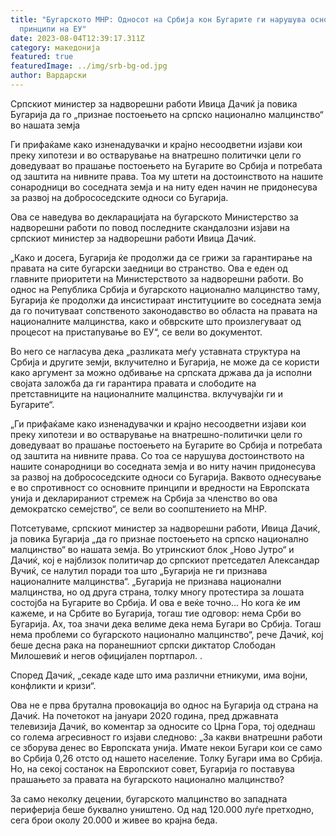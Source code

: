 ```yaml
---
title: "Бугарското МНР: Односот на Србија кон Бугарите ги нарушува основните
  принципи на ЕУ"
date: 2023-08-04T12:39:17.311Z
category: македонија
featured: true
featuredImage: ../img/srb-bg-od.jpg
author: Вардарски
---
```

Српскиот министер за надворешни работи Ивица Дачиќ ја повика Бугарија да го „признае постоењето на српско национално малцинство“ во нашата земја

Ги прифаќаме како изненадувачки и крајно несоодветни изјави кои преку хипотези и во остварување на внатрешно политички цели го доведуваат во прашање постоењето на Бугарите во Србија и потребата од заштита на нивните права. Тоа му штети на достоинството на нашите сонародници во соседната земја и на ниту еден начин не придонесува за развој на добрососедските односи со Бугарија.

Ова се наведува во декларацијата на бугарското Министерство за надворешни работи по повод последните скандалозни изјави на српскиот министер за надворешни работи Ивица Дачиќ.

„Како и досега, Бугарија ќе продолжи да се грижи за гарантирање на правата на сите бугарски заедници во странство. Ова е еден од главните приоритети на Министерството за надворешни работи. Во однос на Република Србија и бугарското национално малцинство таму, Бугарија ќе продолжи да инсистираат институциите во соседната земја да го почитуваат сопственото законодавство во областа на правата на националните малцинства, како и обврските што произлегуваат од процесот на пристапување во ЕУ“, се вели во документот.

Во него се нагласува дека „разликата меѓу уставната структура на Србија и другите земји, вклучително и Бугарија, не може да се користи како аргумент за можно одбивање на српската држава да ја исполни својата заложба да ги гарантира правата и слободите на претставниците на националните малцинства. вклучувајќи ги и Бугарите“.

„Ги прифаќаме како изненадувачки и крајно несоодветни изјави кои преку хипотези и во остварување на внатрешно-политички цели го доведуваат во прашање постоењето на Бугарите во Србија и потребата од заштита на нивните права. Со тоа се нарушува достоинството на нашите сонародници во соседната земја и во ниту начин придонесува за развој на добрососедските односи со Бугарија. Ваквото однесување е во спротивност со основните принципи и вредности на Европската унија и декларираниот стремеж на Србија за членство во ова демократско семејство“, се вели во соопштението на МНР.

Потсетуваме, српскиот министер за надворешни работи, Ивица Дачиќ, ја повика Бугарија „да го признае постоењето на српско национално малцинство“ во нашата земја. Во утринскиот блок „Ново Јутро“ и Дачиќ, кој е најблизок политичар до српскиот претседател Александар Вучиќ, се налутил поради тоа што „Бугарија не ги признава националните малцинства“. „Бугарија не признава национални малцинства, но од друга страна, толку многу протестира за лошата состојба на Бугарите во Србија. И ова е веќе точно... Но кога ќе им кажеме, и на Србите во Бугарија, тогаш тие одговор: нема Срби во Бугарија. Ах, тоа значи дека велиме дека нема Бугари во Србија. Тогаш нема проблеми со бугарското национално малцинство“, рече Дачиќ, кој беше десна рака на поранешниот српски диктатор Слободан Милошевиќ и негов официјален портпарол. .

Според Дачиќ, „секаде каде што има различни етникуми, има војни, конфликти и кризи“.

Ова не е прва брутална провокација во однос на Бугарија од страна на Дачиќ. На почетокот на јануари 2020 година, пред државната телевизија Дачиќ, во коментар за односите со Црна Гора, тој одеднаш со голема агресивност го изјави следново: „За какви внатрешни работи се зборува денес во Европската унија. Имате некои Бугари кои се само во Србија 0,26 отсто од нашето население. Толку Бугари има во Србија. Но, на секој состанок на Европскиот совет, Бугарија го поставува прашањето за правата на бугарското национално малцинство?

За само неколку децении, бугарското малцинство во западната периферија беше буквално уништено. Од над 120.000 луѓе претходно, сега брои околу 20.000 и живее во крајна беда.